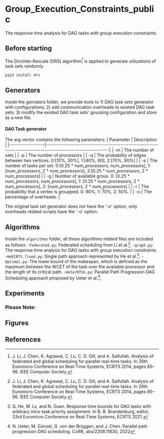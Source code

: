 # Group_Execution_Constraints_public
The response time analysis for DAG tasks with group execution constraints.
<br />
## Before starting
The Dirichlet-Rescale (DRS) algorithm[^1] is applied to generate utilizations of task sets randomly
```
pip3 install drs
```
## Generators
Inside the genrators folder, we provide tools to 1) DAG task sets generator with configurations; 2) add communication overheads to existed DAG task sets; 3) modify the existed DAG task sets' gourping configuration and store as a new file.
#### DAG Task generator
The arg vector contains the following parameters:
| Parameter        | Description                                                                                                  |
|------------------|--------------------------------------------------------------------------------------------------------------|
| -m               | The number of sets                                                                                           |
| -p               | The number of processors                                                                                     |
| -q               | The probability of edges between two vertices. 0:[10%, 30%], 1:[40%, 60], 2:[70%, 90%]                               |
| -s               | The number of tasks per set. 0:[0.25 * num_processors, num_processors], 1:[num_processors, 2 * num_processors], 2:[0.25 * num_processors, 2 * num_processors]   |
| -g               | Number of available grous. 0: [0.25 * num_processors, num_processors], 1: [0.25 * num_processors, 2 * num_processors], 2: [num_processors, 2 * num_processors]  |
| -r               | The probability that a vertex is groupped. 0: 90%, 1: 70%, 2: 50%.                                                                                       |
| -o               | The percentage of overheads.                                                                                     |

The original task set generator does not have the '-o' option, only overheads related scripts have the '-o' option. 


## Algorithms
Inside the `algorithms` folder, all these algorithms related files are included as follows:
-`Federated.py`: Federated scheduling from Li et al.[^1].
-`graph.py`: The response time analysis for DAG tasks with group execution constraints. 
-`HeECRTS_fixed.py`: Single path approach represented by He et al.[^2].
-`Optimal.py`: The lower bound of the makespan, which is defined as the maximum between the WCET of the task over the available processor and the length of its critical path.
-`UeterRTSS.py`: Parallel Path Progression DAG Scheduling approach proposed by Ueter et al.[^3].

## Experiments

### Please Note: 

## Figures


## References
[^1]: J. Li, J. Chen, K. Agrawal, C. Lu, C. D. Gill, and A. Saifullah. Analysis of federated and global scheduling
for parallel real-time tasks. In 26th Euromicro Conference on Real-Time Systems, ECRTS 2014, pages 85–96. IEEE Computer Society.
[^2]: Q. He, M. Lv, and N. Guan. Response time bounds for DAG tasks with arbitrary intra-task priority
assignment. In B. B. Brandenburg, editor, 33rd Euromicro Conference on Real-Time Systems, ECRTS 2021.
[^3]: N. Ueter, M. Günzel, G. von der Brüggen, and J. Chen. Parallel path progression DAG scheduling. CoRR,
abs/2208.11830, 2022
